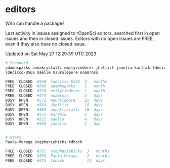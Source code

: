 # editors

Who can handle a package?

Last activity in issues assigned to rOpenSci editors, searched first in open
issues and then in closed issues. Editors with no open issues are FREE, even if
they also have no closed issue.


Updated on Sat May 27 12:29:39 UTC 2023

```bash
# Standard
adamhsparks annakrystalli emilyriederer jhollist jooolia karthik ldecicco
ldecicco-USGS maelle maurolepore noamross

FREE  CLOSED  #560  ldecicco-USGS  3   months
FREE  CLOSED  #566  adamhsparks    1   month
FREE  CLOSED  #576  emilyriederer  1   month
FREE  CLOSED  #574  noamross       2   days
BUSY  OPEN    #572  maurolepore    21  days
BUSY  OPEN    #568  jhollist       16  days
BUSY  OPEN    #502  annakrystalli  16  days
BUSY  OPEN    #575  karthik        4   days
BUSY  OPEN    #522  maelle         4   days
BUSY  OPEN    #590  jooolia        1   day


# Stats
Paula-Moraga stephaniehicks tdhock

FREE  CLOSED  #551  stephaniehicks  3   months
FREE  CLOSED  #559  Paula-Moraga    2   months
FREE  CLOSED  #475  tdhock          11  days
```
